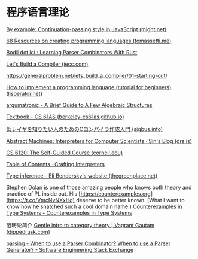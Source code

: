 # 程序语言理论

[By example: Continuation-passing style in JavaScript (might.net)](https://matt.might.net/articles/by-example-continuation-passing-style/)

[68 Resources on creating programming languages (tomassetti.me)](https://tomassetti.me/resources-create-programming-languages/)

[Bodil dot lol : Learning Parser Combinators With Rust](https://bodil.lol/parser-combinators/)

[Let's Build a Compiler (iecc.com)](https://compilers.iecc.com/crenshaw/)

https://generalproblem.net/lets_build_a_compiler/01-starting-out/

[How to implement a programming language (tutorial for beginners) (lisperator.net)](https://lisperator.net/pltut/)

[argumatronic - A Brief Guide to A Few Algebraic Structures](https://argumatronic.com/posts/2019-06-21-algebra-cheatsheet.html)

[Textbook - CS 61AS (berkeley-cs61as.github.io)](http://berkeley-cs61as.github.io/textbook.html)

[低レイヤを知りたい人のためのCコンパイラ作成入門 (sigbus.info)](https://www.sigbus.info/compilerbook)


[Abstract Machines: Interpreters for Computer Scientists · Sin's Blog (drs.is)](https://drs.is/post/abstract-machines/)

[CS 6120: The Self-Guided Course (cornell.edu)](https://www.cs.cornell.edu/courses/cs6120/2020fa/self-guided/)

[Table of Contents · Crafting Interpreters](https://craftinginterpreters.com/contents.html)

[Type inference - Eli Bendersky's website (thegreenplace.net)](https://eli.thegreenplace.net/2018/type-inference/)


Stephen Dolan is one of those amazing people who knows both theory and practice of PL inside out. His [https://counterexamples.org](https://t.co/VmcNvNXxHd) deserve to be better known. (What I want to know how he snatched such a cool domain name.)
[Counterexamples in Type Systems - Counterexamples in Type Systems](https://counterexamples.org/)



范畴论简介 [Gentle intro to category theory | Vagrant Gautam (dippedrusk.com)](https://dippedrusk.com/posts/2022-08-08-category-theory/)



[parsing - When to use a Parser Combinator? When to use a Parser Generator? - Software Engineering Stack Exchange](https://softwareengineering.stackexchange.com/questions/338665/when-to-use-a-parser-combinator-when-to-use-a-parser-generator)








